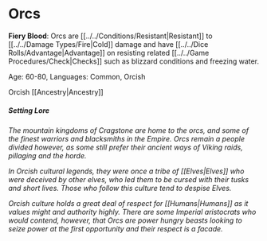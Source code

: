 # Orcs

**Fiery Blood**: Orcs are [[../../Conditions/Resistant\|Resistant]] to [[../../Damage Types/Fire\|Cold]] damage and have [[../../Dice Rolls/Advantage\|Advantage]] on resisting related [[../../Game Procedures/Check\|Checks]] such as blizzard conditions and freezing water.

Age: 60-80, Languages: Common, Orcish

Orcish [[Ancestry\|Ancestry]]
##### Setting Lore
*The mountain kingdoms of Cragstone are home to the orcs, and some of the finest warriors and blacksmiths in the Empire. Orcs remain a people divided however, as some still prefer their ancient ways of Viking raids, pillaging and the horde.* 

*In Orcish cultural legends, they were once a tribe of [[Elves\|Elves]] who were deceived by other elves, who led them to be cursed with their tusks and short lives. Those who follow this culture tend to despise Elves.* 

*Orcish culture holds a great deal of respect for [[Humans\|Humans]] as it values might and authority highly. There are some Imperial aristocrats who would contend, however, that Orcs are power hungry beasts looking to seize power at the first opportunity and their respect is a facade.*